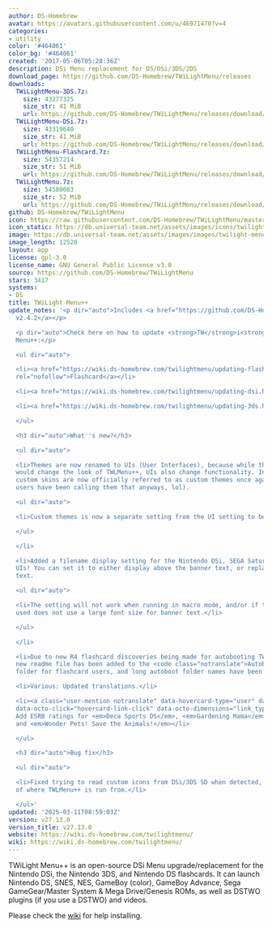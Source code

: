 ```yaml
---
author: DS-Homebrew
avatar: https://avatars.githubusercontent.com/u/46971470?v=4
categories:
- utility
color: '#464061'
color_bg: '#464061'
created: '2017-05-06T05:28:36Z'
description: DSi Menu replacement for DS/DSi/3DS/2DS
download_page: https://github.com/DS-Homebrew/TWiLightMenu/releases
downloads:
  TWiLightMenu-3DS.7z:
    size: 43277325
    size_str: 41 MiB
    url: https://github.com/DS-Homebrew/TWiLightMenu/releases/download/v27.13.0/TWiLightMenu-3DS.7z
  TWiLightMenu-DSi.7z:
    size: 43319640
    size_str: 41 MiB
    url: https://github.com/DS-Homebrew/TWiLightMenu/releases/download/v27.13.0/TWiLightMenu-DSi.7z
  TWiLightMenu-Flashcard.7z:
    size: 54357214
    size_str: 51 MiB
    url: https://github.com/DS-Homebrew/TWiLightMenu/releases/download/v27.13.0/TWiLightMenu-Flashcard.7z
  TWiLightMenu.7z:
    size: 54580083
    size_str: 52 MiB
    url: https://github.com/DS-Homebrew/TWiLightMenu/releases/download/v27.13.0/TWiLightMenu.7z
github: DS-Homebrew/TWiLightMenu
icon: https://raw.githubusercontent.com/DS-Homebrew/TWiLightMenu/master/booter/Twilight%2B%2B-animated%20icon-fix.gif
icon_static: https://db.universal-team.net/assets/images/icons/twilight-menu.png
image: https://db.universal-team.net/assets/images/images/twilight-menu.png
image_length: 12520
layout: app
license: gpl-3.0
license_name: GNU General Public License v3.0
source: https://github.com/DS-Homebrew/TWiLightMenu
stars: 3417
systems:
- DS
title: TWiLight Menu++
update_notes: '<p dir="auto">Includes <a href="https://github.com/DS-Homebrew/nds-bootstrap/releases/tag/v2.4.2">nds-bootstrap
  v2.4.2</a></p>

  <p dir="auto">Check here on how to update <strong>TW</strong>i<strong>L</strong>ight
  Menu++:</p>

  <ul dir="auto">

  <li><a href="https://wiki.ds-homebrew.com/twilightmenu/updating-flashcard.html"
  rel="nofollow">Flashcard</a></li>

  <li><a href="https://wiki.ds-homebrew.com/twilightmenu/updating-dsi.html" rel="nofollow">DSi</a></li>

  <li><a href="https://wiki.ds-homebrew.com/twilightmenu/updating-3ds.html" rel="nofollow">3DS</a></li>

  </ul>

  <h3 dir="auto">What''s new?</h3>

  <ul dir="auto">

  <li>Themes are now renamed to UIs (User Interfaces), because while themes/skins
  would change the look of TWLMenu++, UIs also change functionality. In addition,
  custom skins are now officially referred to as custom themes once again (and many
  users have been calling them that anyways, lol).

  <ul dir="auto">

  <li>Custom themes is now a separate setting from the UI setting to be more noob-friendly.</li>

  </ul>

  </li>

  <li>Added a filename display setting for the Nintendo DSi, SEGA Saturn, and HBL
  UIs! You can set it to either display above the banner text, or replace the banner
  text.

  <ul dir="auto">

  <li>The setting will not work when running in macro mode, and/or if the custom theme
  used does not use a large font size for banner text.</li>

  </ul>

  </li>

  <li>Due to new R4 flashcard discoveries being made for autobooting TWLMenu++, a
  new readme file has been added to the <code class="notranslate">Autoboot</code>
  folder for flashcard users, and long autoboot folder names have been shortened.</li>

  <li>Various: Updated translations.</li>

  <li><a class="user-mention notranslate" data-hovercard-type="user" data-hovercard-url="/users/PW5190/hovercard"
  data-octo-click="hovercard-link-click" data-octo-dimensions="link_type:self" href="https://github.com/PW5190">@PW5190</a>:
  Add ESRB ratings for <em>Deca Sports DS</em>, <em>Gardening Mama</em>, <em>WALL-E</em>,
  and <em>Wonder Pets! Save the Animals!</em></li>

  </ul>

  <h3 dir="auto">Bug fix</h3>

  <ul dir="auto">

  <li>Fixed trying to read custom icons from DSi/3DS SD when detected, regardless
  of where TWLMenu++ is run from.</li>

  </ul>'
updated: '2025-03-11T08:59:03Z'
version: v27.13.0
version_title: v27.13.0
website: https://wiki.ds-homebrew.com/twilightmenu/
wiki: https://wiki.ds-homebrew.com/twilightmenu/
---
```

TWiLight Menu++ is an open-source DSi Menu upgrade/replacement for the Nintendo DSi, the Nintendo 3DS, and Nintendo DS flashcards. It can launch Nintendo DS, SNES, NES, GameBoy (color), GameBoy Advance, Sega GameGear/Master System & Mega Drive/Genesis ROMs, as well as DSTWO plugins (if you use a DSTWO) and videos.

Please check the [wiki](https://wiki.ds-homebrew.com/twilightmenu/) for help installing.